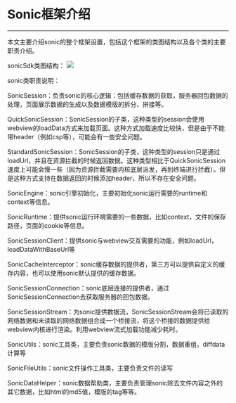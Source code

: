 # Sonic框架介绍



---
本文主要介绍sonic的整个框架设置，包括这个框架的类图结构以及各个类的主要职责介绍。
	
sonicSdk类图结构：
<img src = "sonic.png">


sonic类职责说明：

SonicSession：负责sonic的核心逻辑：包括缓存数据的获取，服务器回包数据的处理，页面展示数据的生成以及数据模版的拆分、拼接等。

QuickSonicSession：SonicSession的子类，这种类型的session会使用webview的loadData方式来加载页面。这种方式加载速度比较快，但是由于不能带header（例如csp等），可能会有一些安全问题。

StandardSonicSession：SonicSession的子类，这种类型的session只是通过loadUrl，并且在资源拦截的时候返回数据。这种类型相比于QuickSonicSession速度上可能会慢一些（因为资源拦截需要内核底层派发，再到终端进行拦截）。但是这种方式支持在数据返回的时候添加header，所以不存在安全问题。

SonicEngine：sonic引擎初始化，主要初始化sonic运行需要的runtime和context等信息。

SonicRuntime：提供sonic运行环境需要的一些数据，比如context，文件的保存路径，页面的cookie等信息。

SonicSessionClient：提供sonic与webview交互需要的功能，例如loadUrl，loadDataWithBaseUrl等

SonicCacheInterceptor：sonic缓存数据的提供者，第三方可以提供自定义的缓存内容，也可以使用sonic默认提供的缓存数据。

SonicSessionConnection：sonic底层连接的提供者，通过SonicSessionConnection去获取服务器的回包数据。

SonicSessionStream：为sonic提供数据流，SonicSessionStream会将已读取的网络数据和未读取的网络数据组合成一个桥接流，将这个桥接的数据提供给webview内核进行渲染。利用webview流式加载功能减少耗时。

SonicUtils：sonic工具类，主要负责sonic数据的模版分割，数据重组，diffdata计算等

SonicFileUtils：sonic文件操作工具类，主要负责文件的读写

SonicDataHelper：sonic数据帮助类，主要负责管理sonic除去文件内容之外的其它数据，比如html的md5值，模版的tag等等。




